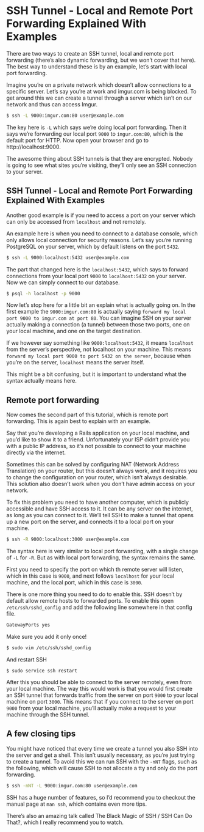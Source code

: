 # SSH Tunnel - Local and Remote Port Forwarding Explained With Examples

There are two ways to create an SSH tunnel, local and remote port forwarding (there’s also dynamic forwarding, but we won’t cover that here). The best way to understand these is by an example, let’s start with local port forwarding.

Imagine you’re on a private network which doesn’t allow connections to a specific server. Let’s say you’re at work and imgur.com is being blocked. To get around this we can create a tunnel through a server which isn’t on our network and thus can access Imgur.
```bash
$ ssh -L 9000:imgur.com:80 user@example.com
```
The key here is `-L` which says we’re doing local port forwarding. Then it says we’re forwarding our local port `9000` to `imgur.com:80`, which is the default port for HTTP. Now open your browser and go to http://localhost:9000.

The awesome thing about SSH tunnels is that they are encrypted. Nobody is going to see what sites you’re visiting, they’ll only see an SSH connection to your server.

## SSH Tunnel - Local and Remote Port Forwarding Explained With Examples

Another good example is if you need to access a port on your server which can only be accessed from `localhost` and not remotely.

An example here is when you need to connect to a database console, which only allows local connection for security reasons. Let’s say you’re running PostgreSQL on your server, which by default listens on the port `5432`.
```bash
$ ssh -L 9000:localhost:5432 user@example.com
```
The part that changed here is the `localhost:5432`, which says to forward connections from your local port `9000` to `localhost:5432` on your server. Now we can simply connect to our database.
```bash
$ psql -h localhost -p 9000
```
Now let’s stop here for a little bit an explain what is actually going on. In the first example the `9000:imgur.com:80` is actually saying `forward my local port 9000 to imgur.com at port 80`. You can imagine SSH on your server actually making a connection (a tunnel) between those two ports, one on your local machine, and one on the target destination.

If we however say something like `9000:localhost:5432`, it means `localhost` from the server’s perspective, not localhost on your machine. This means `forward my local port 9000 to port 5432 on the server`, because when you’re on the server, `localhost` means the server itself.

This might be a bit confusing, but it is important to understand what the syntax actually means here.

## Remote port forwarding

Now comes the second part of this tutorial, which is remote port forwarding. This is again best to explain with an example.

Say that you’re developing a Rails application on your local machine, and you’d like to show it to a friend. Unfortunately your ISP didn’t provide you with a public IP address, so it’s not possible to connect to your machine directly via the internet.

Sometimes this can be solved by configuring NAT (Network Address Translation) on your router, but this doesn’t always work, and it requires you to change the configuration on your router, which isn’t always desirable. This solution also doesn’t work when you don’t have admin access on your network.

To fix this problem you need to have another computer, which is publicly accessible and have SSH access to it. It can be any server on the internet, as long as you can connect to it. We’ll tell SSH to make a tunnel that opens up a new port on the server, and connects it to a local port on your machine.
```bash
$ ssh -R 9000:localhost:3000 user@example.com
```
The syntax here is very similar to local port forwarding, with a single change of `-L` for `-R`. But as with local port forwarding, the syntax remains the same.

First you need to specify the port on which th remote server will listen, which in this case is `9000`, and next follows `localhost` for your local machine, and the local port, which in this case is `3000`.

There is one more thing you need to do to enable this. SSH doesn’t by default allow remote hosts to forwarded ports. To enable this open `/etc/ssh/sshd_config` and add the following line somewhere in that config file.
```bash
GatewayPorts yes
```
Make sure you add it only once!
```bash
$ sudo vim /etc/ssh/sshd_config
```
And restart SSH
```
$ sudo service ssh restart
```
After this you should be able to connect to the server remotely, even from your local machine. The way this would work is that you would first create an SSH tunnel that forwards traffic from the server on port `9000` to your local machine on port `3000`. This means that if you connect to the server on port `9000` from your local machine, you’ll actually make a request to your machine through the SSH tunnel.

## A few closing tips

You might have noticed that every time we create a tunnel you also SSH into the server and get a shell. This isn’t usually necessary, as you’re just trying to create a tunnel. To avoid this we can run SSH with the `-nNT` flags, such as the following, which will cause SSH to not allocate a tty and only do the port forwarding.
```bash
$ ssh -nNT -L 9000:imgur.com:80 user@example.com
```
SSH has a huge number of features, so I’d recommend you to checkout the manual page at `man ssh`, which contains even more tips.

There’s also an amazing talk called The Black Magic of SSH / SSH Can Do That?, which I really recommend you to watch.
